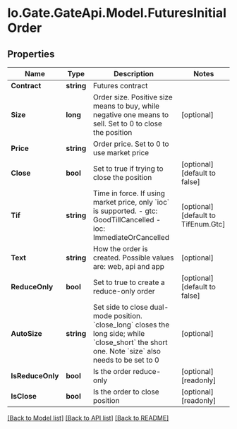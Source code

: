 
# Io.Gate.GateApi.Model.FuturesInitialOrder

## Properties

Name | Type | Description | Notes
------------ | ------------- | ------------- | -------------
**Contract** | **string** | Futures contract | 
**Size** | **long** | Order size. Positive size means to buy, while negative one means to sell. Set to 0 to close the position | [optional] 
**Price** | **string** | Order price. Set to 0 to use market price | 
**Close** | **bool** | Set to true if trying to close the position | [optional] [default to false]
**Tif** | **string** | Time in force. If using market price, only &#x60;ioc&#x60; is supported.  - gtc: GoodTillCancelled - ioc: ImmediateOrCancelled | [optional] [default to TifEnum.Gtc]
**Text** | **string** | How the order is created. Possible values are: web, api and app | [optional] 
**ReduceOnly** | **bool** | Set to true to create a reduce-only order | [optional] [default to false]
**AutoSize** | **string** | Set side to close dual-mode position. &#x60;close_long&#x60; closes the long side; while &#x60;close_short&#x60; the short one. Note &#x60;size&#x60; also needs to be set to 0 | [optional] 
**IsReduceOnly** | **bool** | Is the order reduce-only | [optional] [readonly] 
**IsClose** | **bool** | Is the order to close position | [optional] [readonly] 

[[Back to Model list]](../README.md#documentation-for-models)
[[Back to API list]](../README.md#documentation-for-api-endpoints)
[[Back to README]](../README.md)
